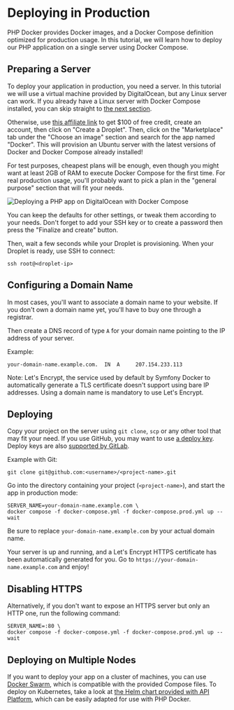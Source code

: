 # Deploying in Production

PHP Docker provides Docker images, and a Docker Compose definition optimized for production usage.
In this tutorial, we will learn how to deploy our PHP application on a single server using Docker Compose.

## Preparing a Server

To deploy your application in production, you need a server.
In this tutorial we will use a virtual machine provided by DigitalOcean, but any Linux server can work.
If you already have a Linux server with Docker Compose installed, you can skip straight to [the next section](#configuring-a-domain-name).

Otherwise, use [this affiliate link](https://m.do.co/c/5d8aabe3ab80) to get $100 of free credit, create an account, then click on "Create a Droplet".
Then, click on the "Marketplace" tab under the "Choose an image" section and search for the app named "Docker".
This will provision an Ubuntu server with the latest versions of Docker and Docker Compose already installed!

For test purposes, cheapest plans will be enough, even though you might want at least 2GB of RAM to execute Docker Compose for the first time. For real production usage, you'll probably want to pick a plan in the "general purpose" section that will fit your needs.

![Deploying a PHP app on DigitalOcean with Docker Compose](digitalocean-droplet.png)

You can keep the defaults for other settings, or tweak them according to your needs.
Don't forget to add your SSH key or to create a password then press the "Finalize and create" button.

Then, wait a few seconds while your Droplet is provisioning.
When your Droplet is ready, use SSH to connect:

```console
ssh root@<droplet-ip>
```

## Configuring a Domain Name

In most cases, you'll want to associate a domain name to your website.
If you don't own a domain name yet, you'll have to buy one through a registrar.

Then create a DNS record of type `A` for your domain name pointing to the IP address of your server.

Example:

```dns
your-domain-name.example.com.  IN  A     207.154.233.113
````

Note: Let's Encrypt, the service used by default by Symfony Docker to automatically generate a TLS certificate doesn't support using bare IP addresses.
Using a domain name is mandatory to use Let's Encrypt.

## Deploying

Copy your project on the server using `git clone`, `scp` or any other tool that may fit your need.
If you use GitHub, you may want to use [a deploy key](https://docs.github.com/en/free-pro-team@latest/developers/overview/managing-deploy-keys#deploy-keys).
Deploy keys are also [supported by GitLab](https://docs.gitlab.com/ee/user/project/deploy_keys/). 

Example with Git:

```console
git clone git@github.com:<username>/<project-name>.git
```

Go into the directory containing your project (`<project-name>`), and start the app in production mode:

```console
SERVER_NAME=your-domain-name.example.com \
docker compose -f docker-compose.yml -f docker-compose.prod.yml up --wait
```

Be sure to replace `your-domain-name.example.com` by your actual domain name.

Your server is up and running, and a Let's Encrypt HTTPS certificate has been automatically generated for you.
Go to `https://your-domain-name.example.com` and enjoy!

## Disabling HTTPS

Alternatively, if you don't want to expose an HTTPS server but only an HTTP one, run the following command:

```console
SERVER_NAME=:80 \
docker compose -f docker-compose.yml -f docker-compose.prod.yml up --wait
```

## Deploying on Multiple Nodes

If you want to deploy your app on a cluster of machines, you can use [Docker Swarm](https://docs.docker.com/engine/swarm/stack-deploy/),
which is compatible with the provided Compose files.
To deploy on Kubernetes, take a look at [the Helm chart provided with API Platform](https://api-platform.com/docs/deployment/kubernetes/), which can be easily adapted for use with PHP Docker.
